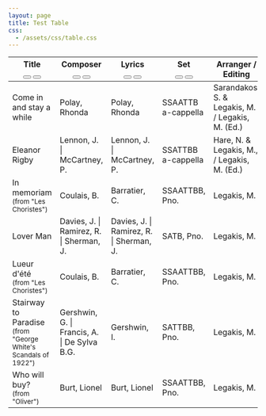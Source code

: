 ```yaml
---
layout: page
title: Test Table
css:
  - /assets/css/table.css
---
```


<table id="content-table3" class="table-responsive-full sort-table">
	<thead>
		<tr>
			<th class="title">Title
				<div class="sort-table-arrows">
					<a href="javascript:sort(true, 'title', 'content-table3');"><button class="button" title="Αύξουσα ταξινόμηση"><i class="fa fa-chevron-down"></i></button></a>
					<a href="javascript:sort(false, 'title', 'content-table3');"><button class="button" title="Φθίνουσα ταξινόμηση"><i class="fa fa-chevron-up"></i></button></a>
				</div>
			</th>
			<th class="composer">Composer
				<div class="sort-table-arrows">
					<a href="javascript:sort(true, 'composer', 'content-table3');"><button class="button" title="Αύξουσα ταξινόμηση"><i class="fa fa-chevron-down"></i></button></a>
					<a href="javascript:sort(false, 'composer', 'content-table3');"><button class="button" title="Φθίνουσα ταξινόμηση"><i class="fa fa-chevron-up"></i></button></a>
				</div>
			</th>
			<th class="lyrics">Lyrics
				<div class="sort-table-arrows">
					<a href="javascript:sort(true, 'lyrics', 'content-table3');"><button class="button" title="Αύξουσα ταξινόμηση"><i class="fa fa-chevron-down"></i></button></a>
					<a href="javascript:sort(false, 'lyrics', 'content-table3');"><button class="button" title="Φθίνουσα ταξινόμηση"><i class="fa fa-chevron-up"></i></button></a>
				</div>
			</th>
			<th class="set">Set
				<div class="sort-table-arrows">
					<a href="javascript:sort(true, 'set', 'content-table3');"><button class="button" title="Αύξουσα ταξινόμηση"><i class="fa fa-chevron-down"></i></button></a>
					<a href="javascript:sort(false, 'set', 'content-table3');"><button class="button" title="Φθίνουσα ταξινόμηση"><i class="fa fa-chevron-up"></i></button></a>
				</div>
			</th>
			<th class="arranger">Arranger / Editing</th>
		</tr>
	</thead>
	<tbody>
		<tr>
			<td data-label="Title" class="title" class="title">Come in and stay a while</td>
			<td data-label="Composer" class="composer">Polay, Rhonda</td>
			<td data-label="Lyrics" class="lyrics">Polay, Rhonda</td>
			<td data-label="Set" class="set">SSAATTB a-cappella</td>
			<td data-label="Arranger">Sarandakos, S. &amp; Legakis, M. / Legakis, M. (Ed.)</td>
		</tr>
		<tr>
			<td data-label="Title" class="title">Eleanor Rigby</td>
			<td data-label="Composer" class="composer">Lennon, J. | McCartney, P.</td>
			<td data-label="Lyrics" class="lyrics">Lennon, J. | McCartney, P.</td>
			<td data-label="Set" class="set"><span>SSATTBB a-cappella</span></td>
			<td data-label="Arranger">Hare, N. &amp; Legakis, M., / Legakis, M. (Ed.)</td>
		</tr>
		<tr>
			<td data-label="Title" class="title">In memoriam<br><small>(from "Les Choristes")</small></td>
			<td data-label="Composer" class="composer">Coulais, B.</td>
			<td data-label="Lyrics" class="lyrics">Barratier, C.</td>
			<td data-label="Set" class="set"><span>SSAATTBB, Pno.</span></td>
			<td data-label="Arranger">Legakis, M.</td>
		</tr>
		<tr>
			<td data-label="Title" class="title">Lover Man</td>
			<td data-label="Composer" class="composer">Davies, J. | Ramirez, R. | Sherman, J.</td>
			<td data-label="Lyrics" class="lyrics">Davies, J. | Ramirez, R. | Sherman, J.</td>
			<td data-label="Set" class="set"><span>SATB, Pno.</span></td>
			<td data-label="Arranger">Legakis, M.</td>
		</tr>
		<tr>
			<td data-label="Title" class="title">Lueur d'été<br><small>(from "Les Choristes")</small></td>
			<td data-label="Composer" class="composer">Coulais, B. </td>
			<td data-label="Lyrics" class="lyrics">Barratier, C.</td>
			<td data-label="Set" class="set"><span>SSAATTBB, Pno.</span></td>
			<td data-label="Arranger">Legakis, M.</td>
		</tr>
		<tr>
			<td data-label="Title" class="title">Stairway to Paradise<br><small>(from "George White's Scandals of 1922")</small></td>
			<td data-label="Composer" class="composer">Gershwin, G. | Francis, A. | De Sylva B.G.</td>
			<td data-label="Lyrics" class="lyrics">Gershwin, I.</td>
			<td data-label="Set" class="set"><span>SATTBB, Pno.</span></td>
			<td data-label="Arranger">Legakis, M.</td>
		</tr>
		<tr>
			<td data-label="Title" class="title">Who will buy?<br><small>(from "Oliver")</small></td>
			<td data-label="Composer" class="composer">Burt, Lionel</td>
			<td data-label="Lyrics" class="lyrics">Burt, Lionel</td>
			<td data-label="Set" class="set"><span>SSAATTBB, Pno.</span></td>
			<td data-label="Arranger">Legakis, M.</td>
		</tr>
	</tbody>
</table>

<script>
function sort(ascending, columnClassName, tableId) {
		var tbody = document.getElementById(tableId).getElementsByTagName(
				"tbody")[0];
		var rows = tbody.getElementsByTagName("tr");
		var unsorted = true;
		while (unsorted) {
			unsorted = false
			for (var r = 0; r < rows.length - 1; r++) {
				var row = rows[r];
				var nextRow = rows[r + 1];
				var value = row.getElementsByClassName(columnClassName)[0].innerHTML;
				var nextValue = nextRow.getElementsByClassName(columnClassName)[0].innerHTML;
				value = value.replace(',', ''); // in case a comma is used in float number
				nextValue = nextValue.replace(',', '');
				if (!isNaN(value)) {
					value = parseFloat(value);
					nextValue = parseFloat(nextValue);
				}
				if (ascending ? value > nextValue : value < nextValue) {
					tbody.insertBefore(nextRow, row);
					unsorted = true;
				}
			}
		}
	};
</script>
